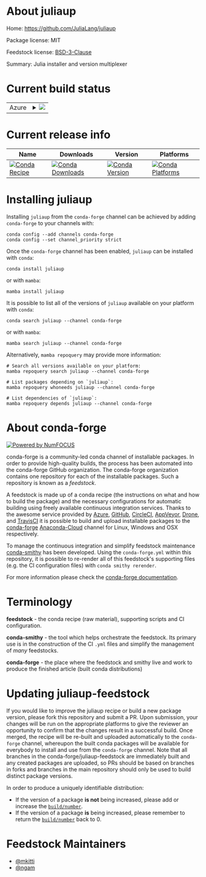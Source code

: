 About juliaup
=============

Home: https://github.com/JuliaLang/juliaup

Package license: MIT

Feedstock license: [BSD-3-Clause](https://github.com/conda-forge/juliaup-feedstock/blob/main/LICENSE.txt)

Summary: Julia installer and version multiplexer

Current build status
====================


<table>
    
  <tr>
    <td>Azure</td>
    <td>
      <details>
        <summary>
          <a href="https://dev.azure.com/conda-forge/feedstock-builds/_build/latest?definitionId=15624&branchName=main">
            <img src="https://dev.azure.com/conda-forge/feedstock-builds/_apis/build/status/juliaup-feedstock?branchName=main">
          </a>
        </summary>
        <table>
          <thead><tr><th>Variant</th><th>Status</th></tr></thead>
          <tbody><tr>
              <td>linux_64</td>
              <td>
                <a href="https://dev.azure.com/conda-forge/feedstock-builds/_build/latest?definitionId=15624&branchName=main">
                  <img src="https://dev.azure.com/conda-forge/feedstock-builds/_apis/build/status/juliaup-feedstock?branchName=main&jobName=linux&configuration=linux%20linux_64_" alt="variant">
                </a>
              </td>
            </tr><tr>
              <td>osx_64</td>
              <td>
                <a href="https://dev.azure.com/conda-forge/feedstock-builds/_build/latest?definitionId=15624&branchName=main">
                  <img src="https://dev.azure.com/conda-forge/feedstock-builds/_apis/build/status/juliaup-feedstock?branchName=main&jobName=osx&configuration=osx%20osx_64_" alt="variant">
                </a>
              </td>
            </tr><tr>
              <td>osx_arm64</td>
              <td>
                <a href="https://dev.azure.com/conda-forge/feedstock-builds/_build/latest?definitionId=15624&branchName=main">
                  <img src="https://dev.azure.com/conda-forge/feedstock-builds/_apis/build/status/juliaup-feedstock?branchName=main&jobName=osx&configuration=osx%20osx_arm64_" alt="variant">
                </a>
              </td>
            </tr><tr>
              <td>win_64</td>
              <td>
                <a href="https://dev.azure.com/conda-forge/feedstock-builds/_build/latest?definitionId=15624&branchName=main">
                  <img src="https://dev.azure.com/conda-forge/feedstock-builds/_apis/build/status/juliaup-feedstock?branchName=main&jobName=win&configuration=win%20win_64_" alt="variant">
                </a>
              </td>
            </tr>
          </tbody>
        </table>
      </details>
    </td>
  </tr>
</table>

Current release info
====================

| Name | Downloads | Version | Platforms |
| --- | --- | --- | --- |
| [![Conda Recipe](https://img.shields.io/badge/recipe-juliaup-green.svg)](https://anaconda.org/conda-forge/juliaup) | [![Conda Downloads](https://img.shields.io/conda/dn/conda-forge/juliaup.svg)](https://anaconda.org/conda-forge/juliaup) | [![Conda Version](https://img.shields.io/conda/vn/conda-forge/juliaup.svg)](https://anaconda.org/conda-forge/juliaup) | [![Conda Platforms](https://img.shields.io/conda/pn/conda-forge/juliaup.svg)](https://anaconda.org/conda-forge/juliaup) |

Installing juliaup
==================

Installing `juliaup` from the `conda-forge` channel can be achieved by adding `conda-forge` to your channels with:

```
conda config --add channels conda-forge
conda config --set channel_priority strict
```

Once the `conda-forge` channel has been enabled, `juliaup` can be installed with `conda`:

```
conda install juliaup
```

or with `mamba`:

```
mamba install juliaup
```

It is possible to list all of the versions of `juliaup` available on your platform with `conda`:

```
conda search juliaup --channel conda-forge
```

or with `mamba`:

```
mamba search juliaup --channel conda-forge
```

Alternatively, `mamba repoquery` may provide more information:

```
# Search all versions available on your platform:
mamba repoquery search juliaup --channel conda-forge

# List packages depending on `juliaup`:
mamba repoquery whoneeds juliaup --channel conda-forge

# List dependencies of `juliaup`:
mamba repoquery depends juliaup --channel conda-forge
```


About conda-forge
=================

[![Powered by
NumFOCUS](https://img.shields.io/badge/powered%20by-NumFOCUS-orange.svg?style=flat&colorA=E1523D&colorB=007D8A)](https://numfocus.org)

conda-forge is a community-led conda channel of installable packages.
In order to provide high-quality builds, the process has been automated into the
conda-forge GitHub organization. The conda-forge organization contains one repository
for each of the installable packages. Such a repository is known as a *feedstock*.

A feedstock is made up of a conda recipe (the instructions on what and how to build
the package) and the necessary configurations for automatic building using freely
available continuous integration services. Thanks to the awesome service provided by
[Azure](https://azure.microsoft.com/en-us/services/devops/), [GitHub](https://github.com/),
[CircleCI](https://circleci.com/), [AppVeyor](https://www.appveyor.com/),
[Drone](https://cloud.drone.io/welcome), and [TravisCI](https://travis-ci.com/)
it is possible to build and upload installable packages to the
[conda-forge](https://anaconda.org/conda-forge) [Anaconda-Cloud](https://anaconda.org/)
channel for Linux, Windows and OSX respectively.

To manage the continuous integration and simplify feedstock maintenance
[conda-smithy](https://github.com/conda-forge/conda-smithy) has been developed.
Using the ``conda-forge.yml`` within this repository, it is possible to re-render all of
this feedstock's supporting files (e.g. the CI configuration files) with ``conda smithy rerender``.

For more information please check the [conda-forge documentation](https://conda-forge.org/docs/).

Terminology
===========

**feedstock** - the conda recipe (raw material), supporting scripts and CI configuration.

**conda-smithy** - the tool which helps orchestrate the feedstock.
                   Its primary use is in the construction of the CI ``.yml`` files
                   and simplify the management of *many* feedstocks.

**conda-forge** - the place where the feedstock and smithy live and work to
                  produce the finished article (built conda distributions)


Updating juliaup-feedstock
==========================

If you would like to improve the juliaup recipe or build a new
package version, please fork this repository and submit a PR. Upon submission,
your changes will be run on the appropriate platforms to give the reviewer an
opportunity to confirm that the changes result in a successful build. Once
merged, the recipe will be re-built and uploaded automatically to the
`conda-forge` channel, whereupon the built conda packages will be available for
everybody to install and use from the `conda-forge` channel.
Note that all branches in the conda-forge/juliaup-feedstock are
immediately built and any created packages are uploaded, so PRs should be based
on branches in forks and branches in the main repository should only be used to
build distinct package versions.

In order to produce a uniquely identifiable distribution:
 * If the version of a package **is not** being increased, please add or increase
   the [``build/number``](https://docs.conda.io/projects/conda-build/en/latest/resources/define-metadata.html#build-number-and-string).
 * If the version of a package **is** being increased, please remember to return
   the [``build/number``](https://docs.conda.io/projects/conda-build/en/latest/resources/define-metadata.html#build-number-and-string)
   back to 0.

Feedstock Maintainers
=====================

* [@mkitti](https://github.com/mkitti/)
* [@ngam](https://github.com/ngam/)

